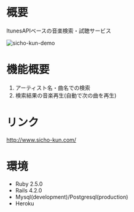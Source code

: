 # 概要
ItunesAPIベースの音楽検索・試聴サービス


![sicho-kun-demo](https://user-images.githubusercontent.com/14014676/40879075-b5347228-66d5-11e8-95d0-35eceb248055.gif)


# 機能概要
1. アーティスト名・曲名での検索
2. 検索結果の音楽再生(自動で次の曲を再生)

# リンク
http://www.sicho-kun.com/

# 環境
- Ruby 2.5.0
- Rails 4.2.0
- Mysql(development)/Postgresql(production)
- Heroku
